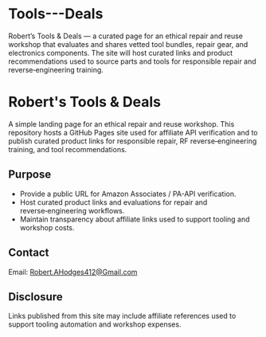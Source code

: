 # Tools---Deals
Robert’s Tools &amp; Deals — a curated page for an ethical repair and reuse workshop that evaluates and shares vetted tool bundles, repair gear, and electronics components. The site will host curated links and product recommendations used to source parts and tools for responsible repair and reverse‑engineering training.
# Robert's Tools & Deals

A simple landing page for an ethical repair and reuse workshop. This repository hosts a GitHub Pages site used for affiliate API verification and to publish curated product links for responsible repair, RF reverse‑engineering training, and tool recommendations.

## Purpose
- Provide a public URL for Amazon Associates / PA-API verification.
- Host curated product links and evaluations for repair and reverse‑engineering workflows.
- Maintain transparency about affiliate links used to support tooling and workshop costs.

## Contact
Email: Robert.AHodges412@Gmail.com

## Disclosure
Links published from this site may include affiliate references used to support tooling automation and workshop expenses.
